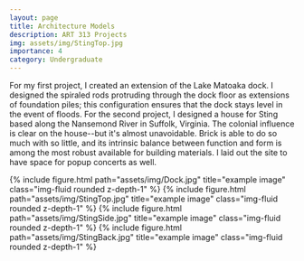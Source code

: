 ```yaml
---
layout: page
title: Architecture Models
description: ART 313 Projects
img: assets/img/StingTop.jpg
importance: 4
category: Undergraduate
---
```

For my first project, I created an extension of the Lake Matoaka dock. I designed the spiraled rods protruding through the dock floor as extensions of foundation piles; this configuration ensures that the dock stays level in the event of floods. For the second project, I designed a house for Sting based along the Nansemond River in Suffolk, Virginia. The colonial influence is clear on the house--but it's almost unavoidable. Brick is able to do so much with so little, and its intrinsic balance between function and form is among the most robust available for building materials. I laid out the site to have space for popup concerts as well.

{% include figure.html path="assets/img/Dock.jpg" title="example image" class="img-fluid rounded z-depth-1" %}
{% include figure.html path="assets/img/StingTop.jpg" title="example image" class="img-fluid rounded z-depth-1" %}
{% include figure.html path="assets/img/StingSide.jpg" title="example image" class="img-fluid rounded z-depth-1" %}
{% include figure.html path="assets/img/StingBack.jpg" title="example image" class="img-fluid rounded z-depth-1" %}